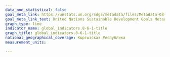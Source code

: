 ```yaml
---
data_non_statistical: false
goal_meta_link: https://unstats.un.org/sdgs/metadata/files/Metadata-08-06-01.pdf
goal_meta_link_text: United Nations Sustainable Development Goals Metadata (PDF 382 KB)
graph_type: line
indicator_name: global_indicators.8-6-1-title
graph_title: global_indicators.8-6-1-title
national_geographical_coverage: Кыргызская Республика
measurement_units: 

---
```

